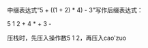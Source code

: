 

中缀表达式“5 + ((1 + 2) * 4) - 3”写作后缀表达式：

5 1 2 + 4 * + 3 -

压栈时，先压入操作数5 1 2，再压入cao'zuo 
<!--stackedit_data:
eyJoaXN0b3J5IjpbNDkyMTQ3MjU2XX0=
-->